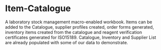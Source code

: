 # Item-Catalogue
A laboratory stock management macro-enabled workbook.  Items can be added to the Catalogue, supplier profiles created, order forms generated, inventory items created from the catalogue and reagent verification certificates generated for ISO15189.
Catalogue, Inventory and Supplier List are already populated with some of our data to demonstrate.
